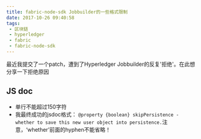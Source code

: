 ```yaml
---
title: fabric-node-sdk Jobbuilder的一些格式限制
date: 2017-10-26 09:40:58
tags:
 - 区块链
 - hyperledger
 - fabric
 - fabric-node-sdk
---
```


最近我提交了一个patch，遭到了Hyperledger Jobbuilder的反复'拒绝'。在此想分享一下拒绝原因

JS doc
-------------------
 * 单行不能超过150字符
 * 我最终成功的jsdoc格式： `@property {boolean} skipPersistence - whether to save this new user object into persistence.`注意，‘whether’前面的hyphen不能省略！